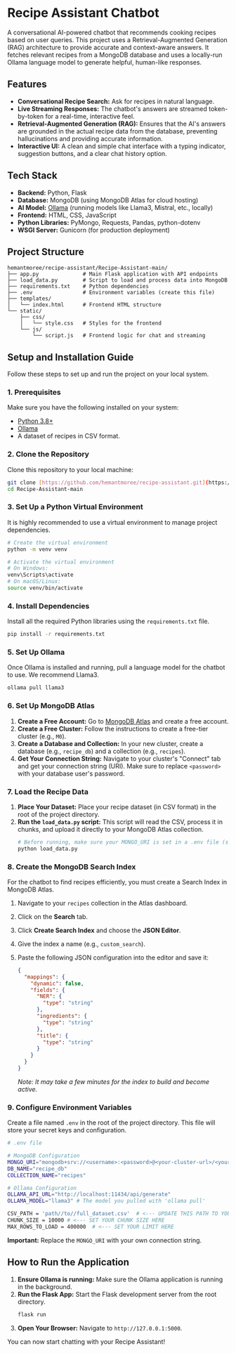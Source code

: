 # Recipe Assistant Chatbot

A conversational AI-powered chatbot that recommends cooking recipes based on user queries. This project uses a Retrieval-Augmented Generation (RAG) architecture to provide accurate and context-aware answers. It fetches relevant recipes from a MongoDB database and uses a locally-run Ollama language model to generate helpful, human-like responses.

## Features

-   **Conversational Recipe Search:** Ask for recipes in natural language.
-   **Live Streaming Responses:** The chatbot's answers are streamed token-by-token for a real-time, interactive feel.
-   **Retrieval-Augmented Generation (RAG):** Ensures that the AI's answers are grounded in the actual recipe data from the database, preventing hallucinations and providing accurate information.
-   **Interactive UI:** A clean and simple chat interface with a typing indicator, suggestion buttons, and a clear chat history option.

## Tech Stack

-   **Backend:** Python, Flask
-   **Database:** MongoDB (using MongoDB Atlas for cloud hosting)
-   **AI Model:** [Ollama](https://ollama.com/) (running models like Llama3, Mistral, etc., locally)
-   **Frontend:** HTML, CSS, JavaScript
-   **Python Libraries:** PyMongo, Requests, Pandas, python-dotenv
-   **WSGI Server:** Gunicorn (for production deployment)

## Project Structure

```
hemantmoree/recipe-assistant/Recipe-Assistant-main/
├── app.py              # Main Flask application with API endpoints
├── load_data.py        # Script to load and process data into MongoDB
├── requirements.txt    # Python dependencies
├── .env                # Environment variables (create this file)
├── templates/
│   └── index.html      # Frontend HTML structure
└── static/
    ├── css/
    │   └── style.css   # Styles for the frontend
    └── js/
        └── script.js   # Frontend logic for chat and streaming
```

## Setup and Installation Guide

Follow these steps to set up and run the project on your local system.

### 1. Prerequisites

Make sure you have the following installed on your system:
-   [Python 3.8+](https://www.python.org/downloads/)
-   [Ollama](https://ollama.com/)
-   A dataset of recipes in CSV format.

### 2. Clone the Repository

Clone this repository to your local machine:
```bash
git clone [https://github.com/hemantmoree/recipe-assistant.git](https://github.com/hemantmoree/recipe-assistant.git)
cd Recipe-Assistant-main
```

### 3. Set Up a Python Virtual Environment

It is highly recommended to use a virtual environment to manage project dependencies.

```bash
# Create the virtual environment
python -m venv venv

# Activate the virtual environment
# On Windows:
venv\Scripts\activate
# On macOS/Linux:
source venv/bin/activate
```

### 4. Install Dependencies

Install all the required Python libraries using the `requirements.txt` file.
```bash
pip install -r requirements.txt
```

### 5. Set Up Ollama

Once Ollama is installed and running, pull a language model for the chatbot to use. We recommend Llama3.
```bash
ollama pull llama3
```

### 6. Set Up MongoDB Atlas

1.  **Create a Free Account:** Go to [MongoDB Atlas](https://www.mongodb.com/cloud/atlas) and create a free account.
2.  **Create a Free Cluster:** Follow the instructions to create a free-tier cluster (e.g., `M0`).
3.  **Create a Database and Collection:** In your new cluster, create a database (e.g., `recipe_db`) and a collection (e.g., `recipes`).
4.  **Get Your Connection String:** Navigate to your cluster's "Connect" tab and get your connection string (URI). Make sure to replace `<password>` with your database user's password.

### 7. Load the Recipe Data

1.  **Place Your Dataset:** Place your recipe dataset (in CSV format) in the root of the project directory.
2.  **Run the `load_data.py` script:** This script will read the CSV, process it in chunks, and upload it directly to your MongoDB Atlas collection.
    ```bash
    # Before running, make sure your MONGO_URI is set in a .env file (see next step)
    python load_data.py
    ```

### 8. Create the MongoDB Search Index

For the chatbot to find recipes efficiently, you must create a Search Index in MongoDB Atlas.

1.  Navigate to your `recipes` collection in the Atlas dashboard.
2.  Click on the **Search** tab.
3.  Click **Create Search Index** and choose the **JSON Editor**.
4.  Give the index a name (e.g., `custom_search`).
5.  Paste the following JSON configuration into the editor and save it:

    ```json
    {
      "mappings": {
        "dynamic": false,
        "fields": {
          "NER": {
            "type": "string"
          },
          "ingredients": {
            "type": "string"
          },
          "title": {
            "type": "string"
          }
        }
      }
    }
    ```
    *Note: It may take a few minutes for the index to build and become active.*

### 9. Configure Environment Variables

Create a file named `.env` in the root of the project directory. This file will store your secret keys and configuration.

```bash
# .env file

# MongoDB Configuration
MONGO_URI="mongodb+srv://<username>:<password>@<your-cluster-url>/<your-db-name>?retryWrites=true&w=majority"
DB_NAME="recipe_db"
COLLECTION_NAME="recipes"

# Ollama Configuration
OLLAMA_API_URL="http://localhost:11434/api/generate"
OLLAMA_MODEL="llama3" # The model you pulled with 'ollama pull'

CSV_PATH = 'path//to//full_dataset.csv'  # <--- UPDATE THIS PATH TO YOUR CSV FILE
CHUNK_SIZE = 10000 # <--- SET YOUR CHUNK SIZE HERE
MAX_ROWS_TO_LOAD = 400000  # <--- SET YOUR LIMIT HERE
```
**Important:** Replace the `MONGO_URI` with your own connection string.

## How to Run the Application

1.  **Ensure Ollama is running:** Make sure the Ollama application is running in the background.
2.  **Run the Flask App:** Start the Flask development server from the root directory.
    ```bash
    flask run
    ```
3.  **Open Your Browser:** Navigate to `http://127.0.0.1:5000`.

You can now start chatting with your Recipe Assistant!